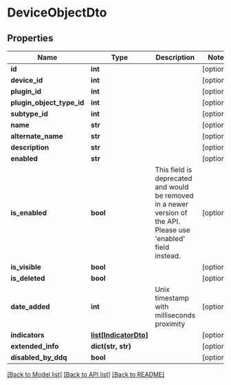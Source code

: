 # DeviceObjectDto

## Properties
Name | Type | Description | Notes
------------ | ------------- | ------------- | -------------
**id** | **int** |  | [optional] 
**device_id** | **int** |  | [optional] 
**plugin_id** | **int** |  | [optional] 
**plugin_object_type_id** | **int** |  | [optional] 
**subtype_id** | **int** |  | [optional] 
**name** | **str** |  | [optional] 
**alternate_name** | **str** |  | [optional] 
**description** | **str** |  | [optional] 
**enabled** | **str** |  | [optional] 
**is_enabled** | **bool** | This field is deprecated and would be removed in a newer version of the API. Please use &#x27;enabled&#x27; field instead. | [optional] 
**is_visible** | **bool** |  | [optional] 
**is_deleted** | **bool** |  | [optional] 
**date_added** | **int** | Unix timestamp with milliseconds proximity | [optional] 
**indicators** | [**list[IndicatorDto]**](IndicatorDto.md) |  | [optional] 
**extended_info** | **dict(str, str)** |  | [optional] 
**disabled_by_ddq** | **bool** |  | [optional] 

[[Back to Model list]](../README.md#documentation-for-models) [[Back to API list]](../README.md#documentation-for-api-endpoints) [[Back to README]](../README.md)

